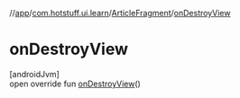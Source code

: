 //[app](../../../index.md)/[com.hotstuff.ui.learn](../index.md)/[ArticleFragment](index.md)/[onDestroyView](on-destroy-view.md)

# onDestroyView

[androidJvm]\
open override fun [onDestroyView](on-destroy-view.md)()
